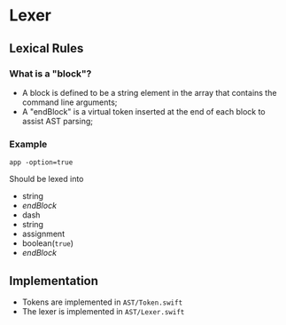 # Lexer 

## Lexical Rules

### What is a "block"?

- A block is defined to be a string element in the array that contains the command line 
arguments;
- A "endBlock" is a virtual token inserted at the end of each block to assist AST parsing;

### Example

````
app -option=true
````

Should be lexed into

- string
- *endBlock*
- dash
- string
- assignment
- boolean(`true`)
- *endBlock*

## Implementation

- Tokens are implemented in `AST/Token.swift`
- The lexer is implemented in `AST/Lexer.swift`

